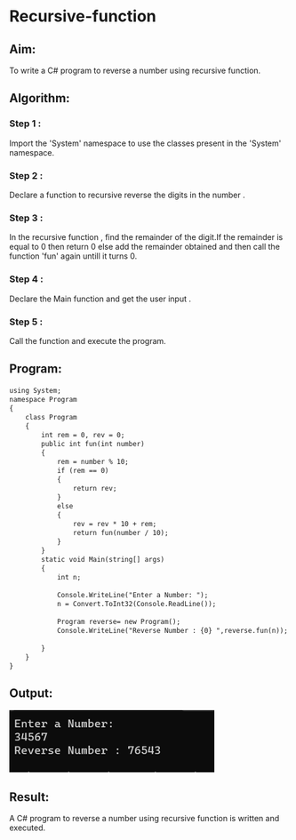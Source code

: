 # Recursive-function

## Aim: 
To write a C# program to reverse a number using recursive function.

## Algorithm:
### Step 1 : 
Import the 'System' namespace to use the classes present in the 'System' namespace.
### Step 2 :
Declare a function to recursive reverse the digits in the number .
### Step 3 :
In the recursive function , find the remainder of the digit.If the remainder is equal to 0 then return 0 else add the remainder obtained and then call the function 'fun' again untill it turns 0.
### Step 4 :
Declare the Main function and get the user input .
### Step 5 :
Call the function and execute the program.
## Program:
```
using System;
namespace Program
{
    class Program
    {
        int rem = 0, rev = 0;
        public int fun(int number)
        {
            rem = number % 10;
            if (rem == 0)
            {
                return rev;
            }
            else
            {
                rev = rev * 10 + rem;
                return fun(number / 10);
            }
        }
        static void Main(string[] args)
        {
            int n;
        
            Console.WriteLine("Enter a Number: ");
            n = Convert.ToInt32(Console.ReadLine());

            Program reverse= new Program();
            Console.WriteLine("Reverse Number : {0} ",reverse.fun(n));
            
        }
    }
}
```
## Output:
![op](./wq1.png)
## Result:
A C# program to reverse a number using recursive function is written and executed.